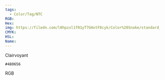 ```yaml
---
tags:
  - Color/Tag/NTC
RGB:
Hex:
img: https://filedn.com/l0hpzxl1f01yT7GHxtF8cyk/Color%20Snake/standard_csv_to_svg//480656.svg
CMYK:
HSL:
Name:
---
```

Clairvoyant
```palette
#480656
```
RGB
